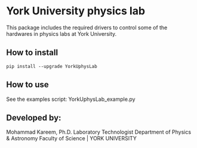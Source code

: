 # York University physics lab

This package includes the required drivers to control some of the hardwares in physics labs at York University.

## How to install

```pip install --upgrade YorkUphysLab```

## How to use

See the examples script: YorkUphysLab_example.py


## Developed by:

Mohammad Kareem, Ph.D.
Laboratory Technologist
Department of Physics & Astronomy
Faculty of Science | YORK UNIVERSITY
